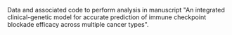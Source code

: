 Data and associated code to perform analysis in manuscript "An integrated clinical-genetic model for accurate prediction of immune checkpoint blockade efficacy across multiple cancer types". 
